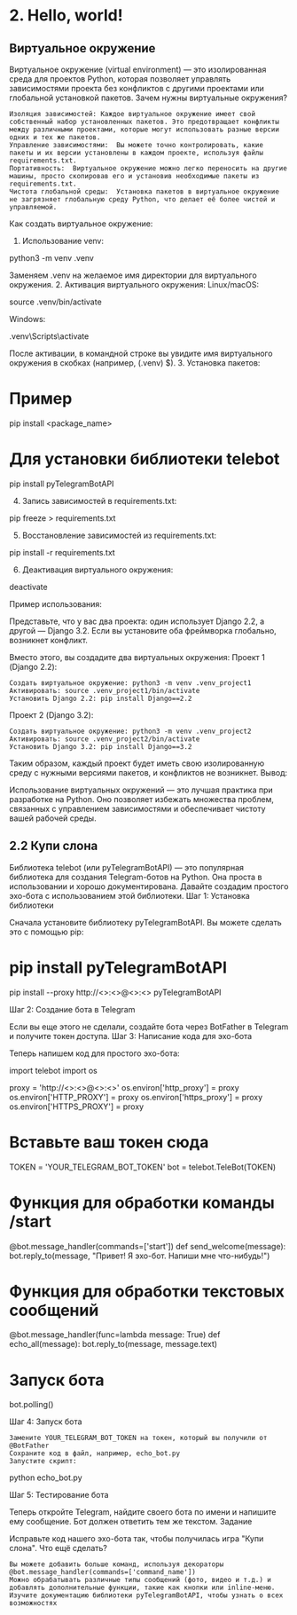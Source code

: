 


# 2. Hello, world!

## Виртуальное окружение

Виртуальное окружение (virtual environment) — это изолированная среда для проектов Python, которая позволяет управлять зависимостями проекта без конфликтов с другими проектами или глобальной установкой пакетов.
Зачем нужны виртуальные окружения?

    Изоляция зависимостей: Каждое виртуальное окружение имеет свой собственный набор установленных пакетов. Это предотвращает конфликты между различными проектами, которые могут использовать разные версии одних и тех же пакетов.
    Управление зависимостями:  Вы можете точно контролировать, какие пакеты и их версии установлены в каждом проекте, используя файлы requirements.txt.
    Портативность:  Виртуальное окружение можно легко переносить на другие машины, просто скопировав его и установив необходимые пакеты из requirements.txt.
    Чистота глобальной среды:  Установка пакетов в виртуальное окружение не загрязняет глобальную среду Python, что делает её более чистой и управляемой.

Как создать виртуальное окружение:
1. Использование venv:

python3 -m venv .venv

Заменяем .venv на желаемое имя директории для виртуального окружения.
2. Активация виртуального окружения:
 Linux/macOS:

source .venv/bin/activate

Windows:

.venv\Scripts\activate

После активации, в командной строке вы увидите имя виртуального окружения в скобках (например, (.venv) $).
3. Установка пакетов:

# Пример
pip install <package_name>

# Для установки библиотеки telebot
pip install pyTelegramBotAPI

4. Запись зависимостей в requirements.txt:

pip freeze > requirements.txt

5. Восстановление зависимостей из requirements.txt:

pip install -r requirements.txt

6. Деактивация виртуального окружения:

deactivate

Пример использования:

Представьте, что у вас два проекта: один использует Django 2.2, а другой — Django 3.2. Если вы установите оба фреймворка глобально, возникнет конфликт.

Вместо этого, вы создадите два виртуальных окружения:
Проект 1 (Django 2.2):

    Создать виртуальное окружение: python3 -m venv .venv_project1
    Активировать: source .venv_project1/bin/activate
    Установить Django 2.2: pip install Django==2.2

Проект 2 (Django 3.2):

    Создать виртуальное окружение: python3 -m venv .venv_project2
    Активировать: source .venv_project2/bin/activate
    Установить Django 3.2: pip install Django==3.2

Таким образом, каждый проект будет иметь свою изолированную среду с нужными версиями пакетов, и конфликтов не возникнет.
Вывод:

Использование виртуальных окружений — это лучшая практика при разработке на Python. Оно позволяет избежать множества проблем, связанных с управлением зависимостями и обеспечивает чистоту вашей рабочей среды.


## 2.2 Купи слона 



Библиотека telebot (или pyTelegramBotAPI) — это популярная библиотека для создания Telegram-ботов на Python. Она проста в использовании и хорошо документирована. Давайте создадим простого эхо-бота с использованием этой библиотеки.
Шаг 1: Установка библиотеки

Сначала установите библиотеку pyTelegramBotAPI. Вы можете сделать это с помощью pip:

# pip install pyTelegramBotAPI


pip install --proxy http://<>:<>@<>:<> pyTelegramBotAPI

Шаг 2: Создание бота в Telegram

Если вы еще этого не сделали, создайте бота через BotFather в Telegram и получите токен доступа.
Шаг 3: Написание кода для эхо-бота

Теперь напишем код для простого эхо-бота:

import telebot
import os


proxy = 'http://<>:<>@<>:<>'
os.environ['http_proxy'] = proxy
os.environ['HTTP_PROXY'] = proxy
os.environ['https_proxy'] = proxy
os.environ['HTTPS_PROXY'] = proxy


# Вставьте ваш токен сюда
TOKEN = 'YOUR_TELEGRAM_BOT_TOKEN'
bot = telebot.TeleBot(TOKEN)

# Функция для обработки команды /start
@bot.message_handler(commands=['start'])
def send_welcome(message):
    bot.reply_to(message, "Привет! Я эхо-бот. Напиши мне что-нибудь!")

# Функция для обработки текстовых сообщений
@bot.message_handler(func=lambda message: True)
def echo_all(message):
    bot.reply_to(message, message.text)

# Запуск бота
bot.polling()

Шаг 4: Запуск бота

    Замените YOUR_TELEGRAM_BOT_TOKEN на токен, который вы получили от @BotFather
    Сохраните код в файл, например, echo_bot.py
    Запустите скрипт:

python echo_bot.py

Шаг 5: Тестирование бота

Теперь откройте Telegram, найдите своего бота по имени и напишите ему сообщение. Бот должен ответить тем же текстом.
Задание

Исправьте код нашего эхо-бота так, чтобы получилась игра "Купи слона".
Что ещё сделать?

    Вы можете добавить больше команд, используя декораторы @bot.message_handler(commands=['command_name'])
    Можно обрабатывать различные типы сообщений (фото, видео и т.д.) и добавлять дополнительные функции, такие как кнопки или inline-меню.
    Изучите документацию библиотеки pyTelegramBotAPI, чтобы узнать о всех возможностях

